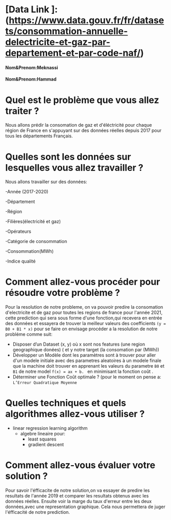 
# [Data Link ]: (https://www.data.gouv.fr/fr/datasets/consommation-annuelle-delectricite-et-gaz-par-departement-et-par-code-naf/)

#### Nom&Prenom:Meknassi 
#### Nom&Prenom:Hammad 
# Quel est le problème que vous allez traiter ?

Nous allons prédir la consomation de gaz et d'éléctricité pour chaque région de France en s'appuyant sur des données réelles depuis 2017 pour tous les départements Français.

# Quelles sont les données sur lesquelles vous allez travailler ?

Nous allons travailler sur des données:

-Année (2017-2020)

-Département

-Région

-Filières(électricité et gaz)

-Opérateurs

-Catégorie de consommation

-Consommation(MWh)

-Indice qualité

# Comment allez-vous procéder pour résoudre votre problème ?

Pour la resolution de notre probleme, on va pouvoir predire la consomation 
d'electricite et de gaz pour toutes les regions de france pour l'année 2021, cette prediction qui sera sous forme d'une fonction,qui recevera en entrée des données et essayera de trouver la meilleur valeurs des coefficients 
```(y = B0 + B1 * x)``` pour se faire on envisage procéder a la resolution de notre probléme comme suit: 
- Disposer d’un Dataset (x, y) où x sont nos features (une region geographique donées) ( et y notre  target (la consomation par (MWh)) 
- Développer un Modèle dont les paramètres sont à trouver pour aller d'un modele initiale avec des parametres aleatoires à un modele finale que la machine doit trouver en apprenant les valeurs du parametre  ```B0``` et ```B1``` de notre  model ```f(x) = ax + b. ``` en minimisant la fonction coût . 
- Déterminer une Fonction Coût optimale ? (pour le moment on pense a: ``L’Erreur Quadratique Moyenne``

# Quelles techniques et quels algorithmes allez-vous utiliser ?

- linear regression learning algorithm
    - algebre lineaire pour: 
        - least squares
        - gradient descent

# Comment allez-vous évaluer votre solution ?

Pour savoir l'éfficacite de notre solution,on va essayer de predire les resultats de l'année 2019 et comparer les resultats obtenus avec les données réelles. Ensuite voir la marge du  taux d'erreur entre les deux données,avec une representation graphique. Cela nous permettera de juger l'éfficacité de notre prediction. 
